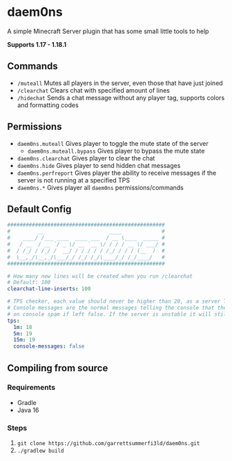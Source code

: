# daem0ns

A simple Minecraft Server plugin that has some small little tools to help 

**Supports 1.17 - 1.18.1**

## Commands

* `/muteall` Mutes all players in the server, even those that have just joined
* `/clearchat` Clears chat with specified amount of lines
* `/hidechat` Sends a chat message without any player tag, supports colors and formatting codes

## Permissions

* `daem0ns.muteall` Gives player to toggle the mute state of the server
  * `daem0ns.muteall.bypass` Gives player to bypass the mute state
* `daem0ns.clearchat` Gives player to clear the chat
* `daem0ns.hide` Gives player to send hidden chat messages
* `daem0ns.perfreport` Gives player the ability to receive messages if the server is not running at a specified TPS
* `daem0ns.*` Gives player all `daem0ns` permissions/commands

## Default Config

```yml
###################################################
#         __                     ____             #
#    ____/ /___ ____  ____ ___  / __ \____  _____ #
#   / __  / __ `/ _ \/ __ `__ \/ / / / __ \/ ___/ #
#  / /_/ / /_/ /  __/ / / / / / /_/ / / / (__  )  #
#  \__,_/\__,_/\___/_/ /_/ /_/\____/_/ /_/____/   #
###################################################

# How many new lines will be created when you run /clearchat
# Default: 100
clearchat-line-inserts: 100

# TPS checker, each value should never be higher than 20, as a server TPS will only go as high as 20
# Console messages are the normal messages telling the console that the server is running normally. This helps cut down
# on console spam if left false. If the server is unstable it will still broadcast a message.
tps:
  1m: 18
  5m: 19
  15m: 19
  console-messages: false
```

## Compiling from source

### Requirements

* Gradle
* Java 16

### Steps

1. `git clone https://github.com/garrettsummerfi3ld/daem0ns.git`
2. `./gradlew build`